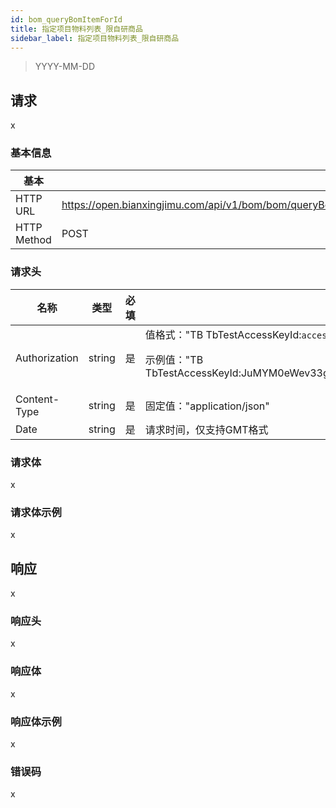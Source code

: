 ```yaml
---
id: bom_queryBomItemForId
title: 指定项目物料列表_限自研商品
sidebar_label: 指定项目物料列表_限自研商品
---
```


> YYYY-MM-DD

## 请求
x

### 基本信息
| 基本        |                                                    |
| ----------- | -------------------------------------------------- |
| HTTP URL    | https://open.bianxingjimu.com/api/v1/bom/bom/queryBomItemForId |
| HTTP Method | POST                                               |

### 请求头
| 名称          | 类型   | 必填 | 描述                                                         |
| ------------- | ------ | ---- | ------------------------------------------------------------ |
| Authorization | string | 是   | 值格式："TB TbTestAccessKeyId:`access_token`"  <p>示例值："TB TbTestAccessKeyId:JuMYM0eWev33g1H4yZguXP026HCnaorOGQC3nAh4rU4=" </p>|
| Content-Type  | string | 是   | 固定值："application/json"                    |
| Date          | string | 是   | 请求时间，仅支持GMT格式                                      |

### 请求体
x

### 请求体示例
x

## 响应
x

### 响应头
x

### 响应体
x

### 响应体示例
x

### 错误码
x

